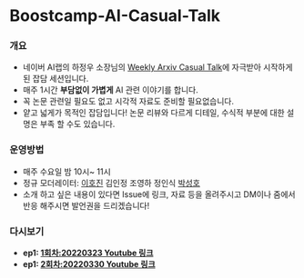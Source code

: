 # Boostcamp-AI-Casual-Talk

### 개요
* 네이버 AI랩의 하정우 소장님의 [Weekly Arxiv Casual Talk](https://github.com/jungwoo-ha/WeeklyArxivTalk)에 자극받아 시작하게 된 잡담 세션입니다.
* 매주 1시간 **부담없이 가볍게** AI 관련 이야기를 합니다.
* 꼭 논문 관련일 필요도 없고 시각적 자료도 준비할 필요없습니다.
* 얕고 넓게가 목적인 잡담입니다! 논문 리뷰와 다르게 디테일, 수식적 부분에 대한 설명은 부족 할 수도 있습니다.
### 운영방법
* 매주 수요일 밤 10시~ 11시
* 정규 모더레이터: [이호진](https://github.com/ili0820) 김인정 조영하 정인식 [박성호](https://github.com/naem1023)
* 소개 하고 싶은 내용이 있다면 Issue에 링크, 자료 등을 올려주시고 DM이나 줌에서 반응 해주시면 발언권을 드리겠습니다!

### 다시보기
* **ep1: [1회차:20220323 Youtube 링크](https://www.youtube.com/watch?v=JbiY3or35Us)**
* **ep1: [2회차:20220330 Youtube 링크](https://youtu.be/KVC0PrmF64k)**

